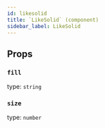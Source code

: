 ```yaml
---
id: likesolid
title: `LikeSolid` (component)
sidebar_label: LikeSolid
---
```



Props
-----

### `fill`

type: `string`


### `size`

type: `number`

